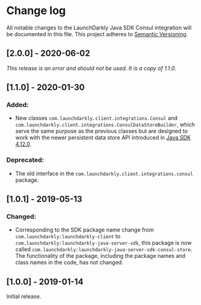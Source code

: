 # Change log

All notable changes to the LaunchDarkly Java SDK Consul integration will be documented in this file. This project adheres to [Semantic Versioning](http://semver.org).

## [2.0.0] - 2020-06-02
_This release is an error and should not be used. It is a copy of 1.1.0._

## [1.1.0] - 2020-01-30
### Added:
- New classes `com.launchdarkly.client.integrations.Consul` and `com.launchdarkly.client.integrations.ConsulDataStoreBuilder`, which serve the same purpose as the previous classes but are designed to work with the newer persistent data store API introduced in [Java SDK 4.12.0](https://github.com/launchdarkly/java-server-sdk/releases/tag/4.12.0).

### Deprecated:
- The old interface in the `com.launchdarkly.client.integrations.consul` package.

## [1.0.1] - 2019-05-13
### Changed:
- Corresponding to the SDK package name change from `com.launchdarkly:launchdarkly-client` to `com.launchdarkly:launchdarkly-java-server-sdk`, this package is now called `com.launchdarkly:launchdarkly-java-server-sdk-consul-store`. The functionality of the package, including the package names and class names in the code, has not changed.

## [1.0.0] - 2019-01-14

Initial release.
